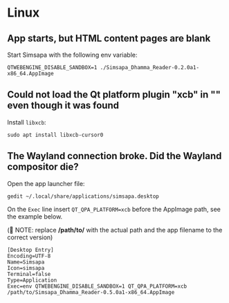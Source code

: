 # Linux

## App starts, but HTML content pages are blank

Start Simsapa with the following env variable:

``` shell
QTWEBENGINE_DISABLE_SANDBOX=1 ./Simsapa_Dhamma_Reader-0.2.0a1-x86_64.AppImage
```

## Could not load the Qt platform plugin "xcb" in "" even though it was found

Install `libxcb`:

```
sudo apt install libxcb-cursor0
```

## The Wayland connection broke. Did the Wayland compositor die?

Open the app launcher file:

``` shell
gedit ~/.local/share/applications/simsapa.desktop
```

On the `Exec` line insert `QT_QPA_PLATFORM=xcb` before the AppImage path, see the example below.

(📙 NOTE: replace **/path/to/** with the actual path and the app filename to the correct version)

```
[Desktop Entry]
Encoding=UTF-8
Name=Simsapa
Icon=simsapa
Terminal=false
Type=Application
Exec=env QTWEBENGINE_DISABLE_SANDBOX=1 QT_QPA_PLATFORM=xcb /path/to/Simsapa_Dhamma_Reader-0.5.0a1-x86_64.AppImage
```

